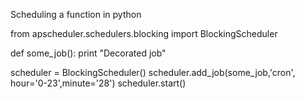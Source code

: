 Scheduling a function in python


from apscheduler.schedulers.blocking import BlockingScheduler

def some_job():
    print "Decorated job"

scheduler = BlockingScheduler()
scheduler.add_job(some_job,'cron', hour='0-23',minute='28')
scheduler.start()
